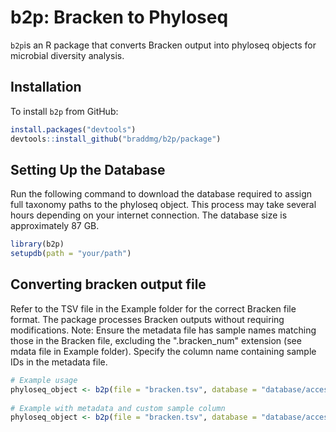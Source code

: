 # b2p: Bracken to Phyloseq

`b2p`is an R package that converts Bracken output into phyloseq objects for microbial diversity analysis.

## Installation

To install `b2p` from GitHub:

```R
install.packages("devtools")
devtools::install_github("braddmg/b2p/package")
```
## Setting Up the Database
Run the following command to download the database required to assign full taxonomy paths to the phyloseq object. This process may take several hours depending on your internet connection. The database size is approximately 87 GB.
```R
library(b2p)
setupdb(path = "your/path")
```
## Converting bracken output file

Refer to the TSV file in the Example folder for the correct Bracken file format. The package processes Bracken outputs without requiring modifications. 
Note: Ensure the metadata file has sample names matching those in the Bracken file, excluding the ".bracken_num" extension (see mdata file in Example folder). Specify the column name containing sample IDs in the metadata file. 
```R
# Example usage
phyloseq_object <- b2p(file = "bracken.tsv", database = "database/accessionTaxa.sql")
 
# Example with metadata and custom sample column
phyloseq_object <- b2p(file = "bracken.tsv", database = "database/accessionTaxa.sql", mdata = "metadata.csv", sample_column = "SampleName")
```


